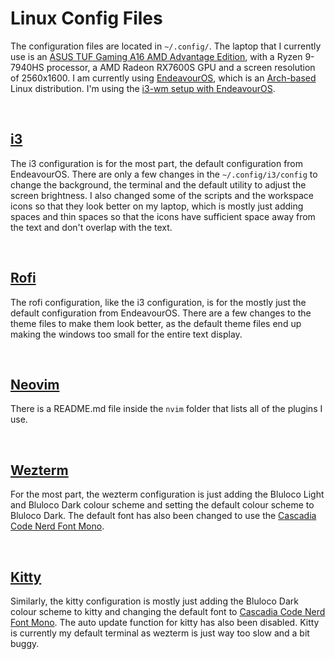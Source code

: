 # Linux Config Files

The configuration files are located in `~/.config/`. The laptop that I currently use is an [ASUS TUF Gaming A16 AMD Advantage Edition](https://www.asus.com/laptops/for-gaming/tuf-gaming/asus-tuf-gaming-a16-advantage-edition-2023/), with a Ryzen 9-7940HS processor, a AMD Radeon RX7600S GPU and a screen resolution of 2560x1600. I am currently using [EndeavourOS](https://endeavouros.com/), which is an [Arch-based](https://archlinux.org/) Linux distribution. I'm using the [i3-wm setup with EndeavourOS](https://discovery.endeavouros.com/window-tiling-managers/i3-wm/2021/03/).

<br>

## [i3](https://i3wm.org/)

The i3 configuration is for the most part, the default configuration from EndeavourOS. There are only a few changes in the `~/.config/i3/config` to change the background, the terminal and the default utility to adjust the screen brightness. I also changed some of the scripts and the workspace icons so that they look better on my laptop, which is mostly just adding spaces and thin spaces so that the icons have sufficient space away from the text and don't overlap with the text.

<br>

## [Rofi](https://github.com/davatorium/rofi)

The rofi configuration, like the i3 configuration, is for the mostly just the default configuration from EndeavourOS. There are a few changes to the theme files to make them look better, as the default theme files end up making the windows too small for the entire text display.

<br>

## [Neovim](https://neovim.io/)

There is a README.md file inside the `nvim` folder that lists all of the plugins I use.

<br>

## [Wezterm](https://wezfurlong.org/wezterm/index.html)

For the most part, the wezterm configuration is just adding the Bluloco Light and Bluloco Dark colour scheme and setting the default colour scheme to Bluloco Dark. The default font has also been changed to use the [Cascadia Code Nerd Font Mono](https://github.com/ryanoasis/nerd-fonts/tree/master/patched-fonts/CascadiaCode).

<br>

## [Kitty](https://sw.kovidgoyal.net/kitty/)

Similarly, the kitty configuration is mostly just adding the Bluloco Dark colour scheme to kitty and changing the default font to [Cascadia Code Nerd Font Mono](https://github.com/ryanoasis/nerd-fonts/tree/master/patched-fonts/CascadiaCode). The auto update function for kitty has also been disabled. Kitty is currently my default terminal as wezterm is just way too slow and a bit buggy.
